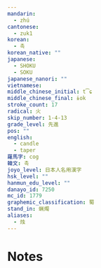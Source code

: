 ```yaml
---
mandarin:
  - zhú
cantonese:
  - zuk1
korean:
  - 촉
korean_native: ""
japanese:
  - SHOKU
  - SOKU
japanese_nanori: ""
vietnamese:
middle_chinese_initial: t͡ɕ
middle_chinese_final: ɨok
stroke_count: 17
radical: 火
skip_number: 1-4-13
grade_level: 先進
pos: ""
english:
  - candle
  - taper
羅馬字: cog
韓文: 촉
joyo_level: 日本人名用漢字
hsk_level: ""
hanmun_edu_level: ""
danayo_id: 7250
mc_id: 1779
graphemic_classification: 蜀
stand_in: 蝋燭
aliases:
  - 烛
---
```


# Notes
